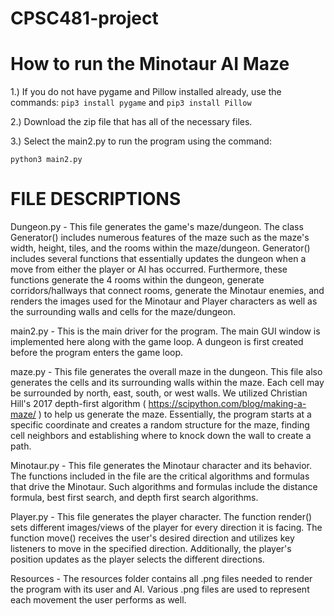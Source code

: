 # CPSC481-project
# How to run the Minotaur AI Maze

1.) If you do not have pygame and Pillow installed already, use the commands:
    ```
    pip3 install pygame
    ```
    and
    ```
    pip3 install Pillow
    ```
       
2.) Download the zip file that has all of the necessary files.   

3.) Select the main2.py to run the program using the command:
```
python3 main2.py
```


# FILE DESCRIPTIONS
Dungeon.py
       - This file generates the game's maze/dungeon. The class Generator() includes numerous features of the maze such as the maze's width, height, tiles, and the rooms within the maze/dungeon. Generator() includes several functions that essentially updates the dungeon when a move from either the player or AI has occurred. Furthermore, these functions generate the 4 rooms within the dungeon, generate corridors/hallways that connect rooms, generate the Minotaur enemies, and renders the images used for the Minotaur and Player characters as well as the surrounding walls and cells for the maze/dungeon. 
       
main2.py
       - This is the main driver for the program. The main GUI window is implemented here along with the game loop. A dungeon is first created before the program enters the game loop.
       
maze.py
       - This file generates the overall maze in the dungeon. This file also generates the cells and its surrounding walls within the maze. Each cell may be surrounded by north, east, south, or west walls. We utilized Christian Hill's 2017 depth-first algorithm ( https://scipython.com/blog/making-a-maze/ ) to help us generate the maze. Essentially, the program starts at a specific coordinate and creates a random structure for the maze, finding cell neighbors and establishing where to knock down the wall to create a path.
       
Minotaur.py
       - This file generates the Minotaur character and its behavior. The functions included in the file are the critical algorithms and formulas that drive the Minotaur. Such algorithms and formulas include the distance formula, best first search, and depth first search algorithms. 
       
Player.py
       - This file generates the player character. The function render() sets different images/views of the player for every direction it is facing. The function move() receives the user's desired direction and utilizes key listeners to move in the specified direction. Additionally, the player's position updates as the player selects the different directions.
       
Resources
       - The resources folder contains all .png files needed to render the program with its user and AI. Various .png files are used to represent each movement the user performs as well.
